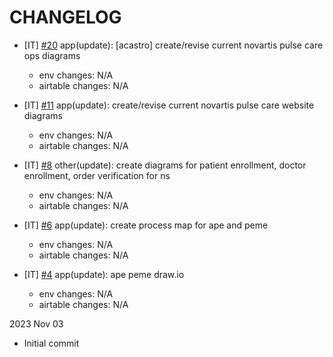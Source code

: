 # CHANGELOG

- [IT] [#20](https://github.com/MedGrocer/diagrams/issues/20) app(update): [acastro] create/revise current novartis pulse care ops diagrams

  - env changes: N/A
  - airtable changes: N/A

- [IT] [#11](https://github.com/MedGrocer/diagrams/issues/11) app(update): create/revise current novartis pulse care website diagrams

  - env changes: N/A
  - airtable changes: N/A

- [IT] [#8](https://github.com/MedGrocer/diagrams/issues/8) other(update): create diagrams for patient enrollment, doctor enrollment, order verification for ns

  - env changes: N/A
  - airtable changes: N/A

- [IT] [#6](https://github.com/MedGrocer/diagrams/issues/6) app(update): create process map for ape and peme

  - env changes: N/A
  - airtable changes: N/A

- [IT] [#4](https://github.com/MedGrocer/diagrams/issues/4) app(update): ape peme draw.io

  - env changes: N/A
  - airtable changes: N/A

2023 Nov 03

- Initial commit
